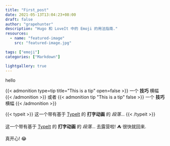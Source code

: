 ```yaml
---
title: "First_post"
date: 2021-05-13T13:04:23+08:00
draft: false
author: "grapehunter"
description: "Hugo 和 LoveIt 中的 Emoji 的用法指南."
resources:
  - name: "featured-image"
    src: "featured-image.jpg"

tags: ["emoji"]
categories: ["Markdown"]

lightgallery: true
---
```


hello

{{< admonition type=tip title="This is a tip" open=false >}}
一个 **技巧** 横幅
{{< /admonition >}}
或者
{{< admonition tip "This is a tip" false >}}
一个 **技巧** 横幅
{{< /admonition >}}

{{< typeit >}}
这一个带有基于 [TypeIt](https://typeitjs.com/) 的 **打字动画** 的 _段落_...
{{< /typeit >}}

这一个带有基于 [TypeIt](https://typeitjs.com/) 的 **打字动画** 的 _段落_...
去露营啦! :tent: 很快就回来.

真开心! :joy:

